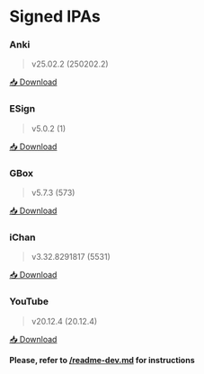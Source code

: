 # Signed IPAs

### Anki

> v25.02.2 (250202.2)

<a href="itms-services://?action=download-manifest&amp;url=https://raw.githubusercontent.com/Kylmakalle/ipa/master/apps/anki/Info.plist">📥 Download</a>

### ESign

> v5.0.2 (1)

<a href="itms-services://?action=download-manifest&amp;url=https://raw.githubusercontent.com/Kylmakalle/ipa/master/apps/esign/Info.plist">📥 Download</a>

### GBox

> v5.7.3 (573)

<a href="itms-services://?action=download-manifest&amp;url=https://raw.githubusercontent.com/Kylmakalle/ipa/master/apps/gbox/Info.plist">📥 Download</a>

### iChan

> v3.32.8291817 (5531)

<a href="itms-services://?action=download-manifest&amp;url=https://raw.githubusercontent.com/Kylmakalle/ipa/master/apps/ichan/Info.plist">📥 Download</a>

### YouTube

> v20.12.4 (20.12.4)

<a href="itms-services://?action=download-manifest&amp;url=https://raw.githubusercontent.com/Kylmakalle/ipa/master/apps/youtube/Info.plist">📥 Download</a>

__Please, refer to [/readme-dev.md](/readme-dev.md) for instructions__